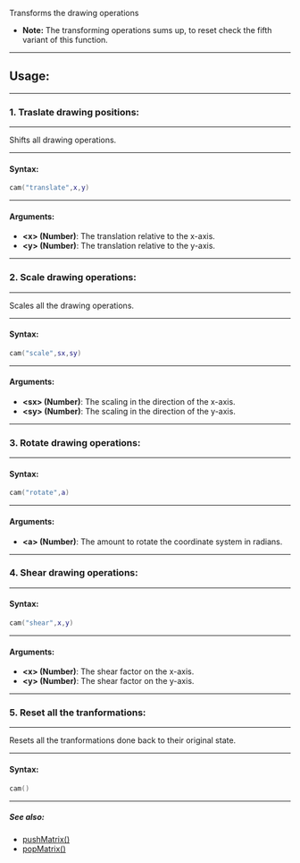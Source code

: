 Transforms the drawing operations

* **Note:** The transforming operations sums up, to reset check the fifth variant of this function.

---

## Usage:

---

### 1. Traslate drawing positions:

---

Shifts all drawing operations.

---

#### Syntax:
```lua
cam("translate",x,y)
```

---

#### Arguments:

* **<x\> (Number)**: The translation relative to the x-axis.
* **<y\> (Number)**: The translation relative to the y-axis.

---

### 2. Scale drawing operations:

---

Scales all the drawing operations.

---

#### Syntax:
```lua
cam("scale",sx,sy)
```

---

#### Arguments:

* **<sx\> (Number)**: The scaling in the direction of the x-axis.
* **<sy\> (Number)**: The scaling in the direction of the y-axis.

---

### 3. Rotate drawing operations:

---

#### Syntax:
```lua
cam("rotate",a)
```

---

#### Arguments:

* **<a\> (Number)**: The amount to rotate the coordinate system in radians.

---

### 4. Shear drawing operations:

---

#### Syntax:
```lua
cam("shear",x,y)
```

---

#### Arguments:

* **<x\> (Number)**: The shear factor on the x-axis.
* **<y\> (Number)**: The shear factor on the y-axis.

---

### 5. Reset all the tranformations:

---

Resets all the tranformations done back to their original state.

---

#### Syntax:
```lua
cam()
```

---

##### See also:

* [pushMatrix()](pushMatrix.md)
* [popMatrix()](popMatrix.md)